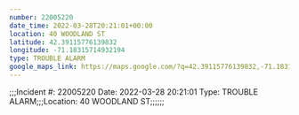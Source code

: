 ```yaml
---
number: 22005220
date_time: 2022-03-28T20:21:01+00:00
location: 40 WOODLAND ST
latitude: 42.39115776139832
longitude: -71.18315714932194
type: TROUBLE ALARM
google_maps_link: https://maps.google.com/?q=42.39115776139832,-71.18315714932194
---
```


;;;Incident #: 22005220  Date: 2022-03-28 20:21:01   Type: TROUBLE ALARM;;;Location: 40 WOODLAND ST;;;;;;
